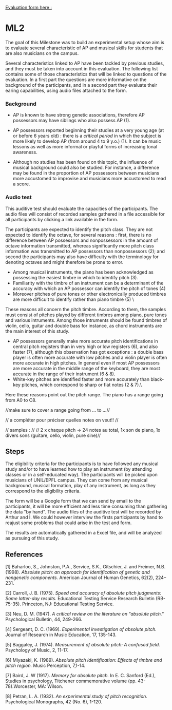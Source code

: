[Evaluation form here : ](https://docs.google.com/forms/d/1P1ym8JarJAZghTU-1nwLNatNFgqWBxnqtZ7UXKCrvuQ/prefill)


# ML2

The goal of this Milestone was to build an experimental setup whose aim is to evaluate several characteristic of AP and musical skills for students that are also musicians on the campus.

Several characteristics linked to AP have been tackled by previous studies, and they must be taken into account in this evaluation. The following list contains some of those characteristics that will be linked to questions of the evaluation. In a  first part the questions are more informative on the background of the participants, and in a second part they evaluate their earing capabilities, using audio files attached to the form. 


### Background

- AP is known to have strong genetic associations, therefore AP possessors may have siblings who also possess AP (1).

- AP possessors reported beginning their studies at a very young age (at or before 6 years old) : there is a *critical period* in which the subject is more likely to develop AP (from around 4 to 9 y.o.) (1). It can be music lessons as well as more informal or playful forms of increasing tonal awareness.

- Although no studies has been found on this topic, the influence of musical background could also be studied. For instance, a difference may be found in the proportion of AP possessors between musicians more accustomed to improvise and musicians more accustomed to read a score.



### Audio test

This auditive test should evaluate the capacities of the participants. The audio files will consist of recorded samples gathered in a file accessible for all participants by clicking a link available in the form. 

The participants are expected to identify the pitch class. They are not expected to identify the octave, for several reasons : first, there is no difference between AP possessors and nonpossessors in the amount of octave information transmitted, whereas significantly more pitch class information was transmitted to AP possessors than nonpossessors (2); and second the participants may also have difficulty with the terminology for denoting octaves and might therefore be prone to error.

- Among musical instruments, the piano has been acknowledged as possessing the easiest timbre in which to identify pitch (3).
- Familiarity with the timbre of an instrument can be a determinant of the accuracy with which an AP possessor can identify the pitch of tones (4)
- Moreover pitches of pure tones or other electronically produced timbres are more difficult to identify rather than piano timbre (5) \\

These reasons all concern the pitch timbre. According to them, the samples must consist of pitches played by different timbres among piano, pure tones and various intruments. Among those intruments should be found timbres of violin, cello, guitar and double bass for instance, as chord instruments are the main interest of this study.


- AP possessors generally make more accurate pitch identifications in central pitch registers than in very high or low registers (6), and also faster (7), although this observation has got exceptions : a double bass player is often more accurate with low pitches and a violin player is often more accurate in high pitches. In general even if most AP possessors are more accurate in the middle range of the keyboard, they are most accurate in the range of their instrument (6 & 8).
- White-key pitches are identified faster and more accurately than black-key pitches, which correspond to sharp or flat notes (2 & 7).\\

Here these reasons point out the pitch range. The piano has a range going from A0 to C8.
 
 //make sure to cover a range going from ... to ...// 

// a compléter pour préciser quelles notes on veut!! //

// samples : //
// 2 x chaque pitch -> 24 notes au total, 1x son de piano, 1x divers sons (guitare, cello, violin, pure sine)//



## Steps

The eligibility criteria for the participants is to have followed any musical study and/or to have learned how to play an instrument (by attending classes or in a self-educated way).
The participants will be picked upon musicians of UNIL/EPFL campus. They can come from any musical background, musical formation, play of any instrument, as long as they correspond to the eligibility criteria.  

The form will be a Google form that we can send by email to the participants, it will be more efficient and less time consuming than gathering the data "by hand". The audio files of the auditive test will be recorded by Arthur and I.
We could however interview the firsts participants by hand to reajust some problems that could arise in the test and form.

The results are automatically gathered in a Excel file, and will be analyzed as pursuing of this study. 



## References

[1] Baharloo, S., Johnston, P.A., Service, S.K., Gitschier, J. and Freimer, N.B. (1998). *Absolute pitch: an approach for identification of genetic and nongenetic components.* American Journal of Human Genetics, 62(2), 224–231.

[2] Carroll, J. B. (1975). *Speed and accuracy of absolute pitch judgments: Some latter-day results.* Educational Testing Service Research Bulletin (RB-75-35). Princeton, NJ: Educational Testing Service.

[3] Neu, D. M. (1947). *A critical review on the literature on "absolute pitch."* Psychological Bulletin, 44, 249-266.

[4] Sergeant, D. C. (1969). *Experimental investigation of absolute pitch.* Journal of Research in Music Education, 17, 135-143.

[5] Baggaley, J. (1974). *Measurement of absolute pitch: A confused field.* Psychology of Music, 2, 11-17.

[6] Miyazaki, K. (1989). *Absolute pitch identification: Effects of timbre and pitch region.* Music Perception, 7,1-14.

[7] Baird, J. W (1917). *Memory for absolute pitch.* In E. C. Sanford (Ed.), Studies in psychology, Titchener commemorative volume (pp. 43-78).Worcester, MA: Wilson.

[8] Petran, L. A. (1932). *An experimental study of pitch recognition.* Psychological Monographs, 42 (No. 6), 1-120.
